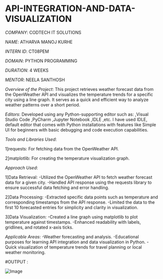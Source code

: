 # API-INTEGRATION-AND-DATA-VISUALIZATION

*COMPANY*: CODTECH IT SOLUTIONS

*NAME*: ATHARVA MANOJ KURHE

*INTERN ID*: CT08PEM

*DOMAIN*: PYTHON PROGRAMMING

*DURATION*: 4 WEEKS

*MENTOR*: NEELA SANTHOSH

*Overview of the Project*: This project retrieves weather forecast data from the OpenWeather API and visualizes the temperature trends for a specific city using a line graph. It serves as a quick and efficient way to analyze weather patterns over a short period.

*Editors*:
  Developed using any Python-supporting editor such as:
  ,Visual Studio Code
  ,PyCharm
  ,Jupyter Notebook
  ,IDLE ,etc.
   I have used IDLE, default editor that comes with Python installations with features like Simple UI for beginners with basic debugging and code execution capabilities.


*Tools and Libraries Used*:
  
  1]requests: For fetching data from the OpenWeather API.
  
  2]matplotlib: For creating the temperature visualization graph.

*Approach Used*:

  1]Data Retrieval:
  -Utilized the OpenWeather API to fetch weather forecast data for a given city.
  -Handled API response using the requests library to ensure successful data fetching and error handling.
  
  2]Data Processing:
  -Extracted specific data points such as temperature and corresponding timestamps from the API response.
  -Limited the data to the first 10 forecasted entries for simplicity and clarity in visualization.
  
  3]Data Visualization:
  -Created a line graph using matplotlib to plot temperature against timestamps.
  -Enhanced readability with labels, gridlines, and rotated x-axis ticks.
  
  *Applicable Areas*:
  -Weather forecasting and analysis.
  -Educational purposes for learning API integration and data visualization in Python.
  -Quick visualization of temperature trends for travel planning or local weather monitoring.

#OUTPUT :

![Image](https://github.com/user-attachments/assets/0da706fd-f5ed-4c9e-a50b-a1af8ce06e86)













